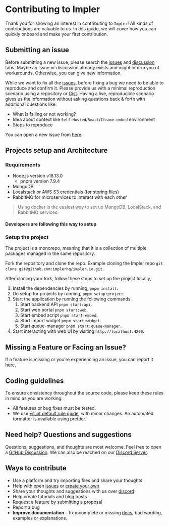 # Contributing to Impler

Thank you for showing an interest in contributing to `Impler`! All kinds of contributions are valuable to us. In this guide, we will cover how you can quickly onboard and make your first contribution.

## Submitting an issue

Before submitting a new issue, please search the [issues](https://github.com/implerhq/impler.io/issues) and [discussion](https://github.com/implerhq/impler.io/discussions) tabs. Maybe an issue or discussion already exists and might inform you of workarounds. Otherwise, you can give new information.

While we want to fix all the [issues](https://github.com/implerhq/impler.io/issues), before fixing a bug we need to be able to reproduce and confirm it. Please provide us with a minimal reproduction scenario using a repository or [Gist](https://gist.github.com/). Having a live, reproducible scenario gives us the information without asking questions back & forth with additional questions like:

- What is failing or not working?
- Idea about context like `Self-Hosted`/`React`/`Iframe-embed` environment
- Steps to reproduce

You can open a new issue from [here](https://github.com/implerhq/impler.io/issues/new).

## Projects setup and Architecture

### Requirements

- Node.js version v18.13.0
  - pnpm version 7.9.4
- MongoDB
- Localstack or AWS S3 credentials (for storing files)
- RabbitMQ for microservices to interact with each other

> Using docker is the easiest way to set up MongoDB, LocalStack, and RabbitMQ services.

#### Developers are following this way to setup 

### Setup the project

The project is a monorepo, meaning that it is a collection of multiple packages managed in the same repository.

Fork the repository and clone the repo. Example cloning the Impler repo `git clone git@github.com:implerhq/impler.io.git`.

After cloning your fork, follow these steps to set up the project locally,

1. Install the dependencies by running, `pnpm install`.
2. Do setup for projects by running, `pnpm setup:project`.
3. Start the application by running the following commands.
    1. Start backend API `pnpm start:api`.
    2. Start web portal `pnpm start:web`.
    3. Start embed script `pnpm start:embed`.
    4. Start import widget `pnpm start:widget`.
    5. Start queue-manager `pnpm start:queue-manager`.
5. Start interacting with web UI by visiting `http://localhost:4200`.

## Missing a Feature or Facing an Issue?

If a feature is missing or you're experiencing an issue, you can report it [here](https://github.com/implerhq/impler.io/issues/new). 

## Coding guidelines

To ensure consistency throughout the source code, please keep these rules in mind as you are working:

- All features or bug fixes must be tested.
- We use [Eslint default rule guide](https://eslint.org/docs/rules/), with minor changes. An automated formatter is available using prettier.

## Need help? Questions and suggestions

Questions, suggestions, and thoughts are most welcome. Feel free to open a [GitHub Discussion](https://github.com/implerhq/impler.io/discussions). 
We can also be reached on our [Discord Server](https://discord.impler.io).

## Ways to contribute

- Use a platform and try importing files and share your thoughts
- Help with open [issues](https://github.com/implerhq/impler.io/issues) or [create your own](https://github.com/implerhq/impler.io/issues/new)
- Share your thoughts and suggestions with us over [discord](https://discord.impler.io)
- Help create tutorials and blog posts
- Request a feature by submitting a proposal
- Report a bug
- **Improve documentation** - fix incomplete or missing [docs](https://docs.impler.io/), bad wording, examples or explanations.
